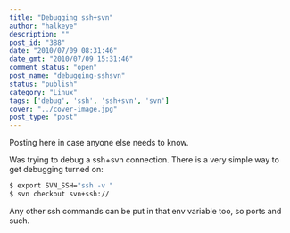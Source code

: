 ```yaml
---
title: "Debugging ssh+svn"
author: "halkeye"
description: ""
post_id: "388"
date: "2010/07/09 08:31:46"
date_gmt: "2010/07/09 15:31:46"
comment_status: "open"
post_name: "debugging-sshsvn"
status: "publish"
category: "Linux"
tags: ['debug', 'ssh', 'ssh+svn', 'svn']
cover: "../cover-image.jpg"
post_type: "post"
---
```


Posting here in case anyone else needs to know.

Was trying to debug a ssh+svn connection. There is a very simple way to get debugging turned on:

```bash
$ export SVN_SSH="ssh -v "
$ svn checkout svn+ssh://
```

Any other ssh commands can be put in that env variable too, so ports and such.
